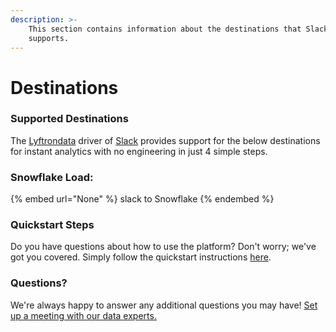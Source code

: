 ```yaml
---
description: >-
    This section contains information about the destinations that Slack
    supports.
---
```


# Destinations

### Supported Destinations

The [Lyftrondata](https://www.lyftrondata.com/) driver of [Slack](None) provides support for the below destinations for instant analytics with no engineering in just 4 simple steps.

### Snowflake Load:

{% embed url="None" %}
slack to Snowflake
{% endembed %}

### Quickstart Steps

Do you have questions about how to use the platform? Don't worry; we've got you covered. Simply follow the quickstart instructions [here](README.md).

### Questions? <a href="#questions" id="questions"></a>

We're always happy to answer any additional questions you may have! [Set up a meeting with our data experts.](https://www.lyftrondata.com/book-a-meeting/)
